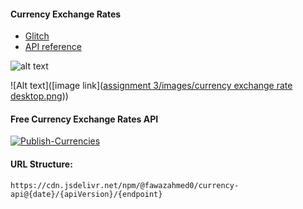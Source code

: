 
#### Currency Exchange Rates
* [Glitch](https://dynamic-web---api---penny.glitch.me/)
* [API reference](https://github.com/fawazahmed0/exchange-api?tab=readme-ov-file)

![alt text](http://url/to/img.png)

![Alt text]([image link]([assignment 3/images/currency exchange rate desktop.png](https://github.com/PanithanPenny/ITP-Dynamic-Web/blob/cd484f5fed3c536d7acaaf22d25a930fff3e834e/assignment%203/images/currency%20exchange%20rate%20desktop.png?raw=true)))
#### Free Currency Exchange Rates API
[![Publish-Currencies](https://github.com/fawazahmed0/exchange-api/actions/workflows/run.yml/badge.svg)](https://github.com/fawazahmed0/exchange-api/actions/workflows/run.yml)


#### URL Structure:
`https://cdn.jsdelivr.net/npm/@fawazahmed0/currency-api@{date}/{apiVersion}/{endpoint}`




